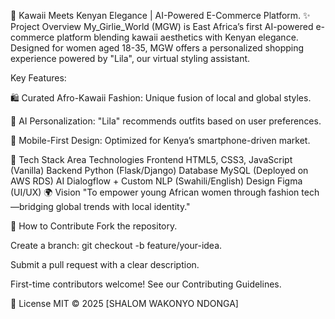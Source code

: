 🌸 Kawaii Meets Kenyan Elegance | AI-Powered E-Commerce Platform.
✨ Project Overview
My_Girlie_World (MGW) is East Africa’s first AI-powered e-commerce platform blending kawaii aesthetics with Kenyan elegance. Designed for women aged 18-35, MGW offers a personalized shopping experience powered by "Lila", our virtual styling assistant.

Key Features:

🛍️ Curated Afro-Kawaii Fashion: Unique fusion of local and global styles.

🤖 AI Personalization: "Lila" recommends outfits based on user preferences.

📱 Mobile-First Design: Optimized for Kenya’s smartphone-driven market.

🚀 Tech Stack
Area	Technologies
Frontend	HTML5, CSS3, JavaScript (Vanilla)
Backend	Python (Flask/Django)
Database	MySQL (Deployed on AWS RDS)
AI	Dialogflow + Custom NLP (Swahili/English)
Design	Figma (UI/UX)
🌍 Vision
"To empower young African women through fashion tech—bridging global trends with local identity."

🤝 How to Contribute
Fork the repository.

Create a branch: git checkout -b feature/your-idea.

Submit a pull request with a clear description.

First-time contributors welcome! See our Contributing Guidelines.

📜 License
MIT © 2025 [SHALOM WAKONYO NDONGA]


